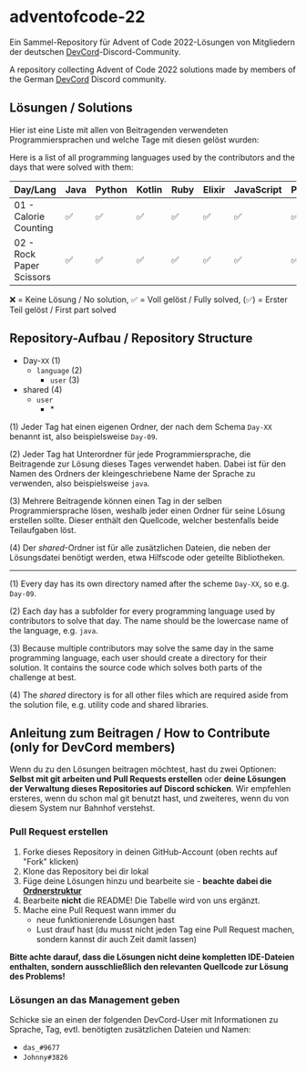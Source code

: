 # adventofcode-22

Ein Sammel-Repository für Advent of Code 2022-Lösungen von Mitgliedern der deutschen [DevCord](https://discord.gg/tNMq2K4)-Discord-Community.

A repository collecting Advent of Code 2022 solutions made by members of the German [DevCord](https://discord.gg/tNMq2K4) Discord community.

## Lösungen / Solutions

Hier ist eine Liste mit allen von Beitragenden verwendeten Programmiersprachen und welche Tage mit diesen gelöst wurden:

Here is a list of all programming languages used by the contributors and the days that were solved with them:

| Day/Lang                              | Java | Python | Kotlin | Ruby | Elixir | JavaScript    | Perl    | C    | Clojure    | Haskell    | Nim    | C#    | Scala    | C++    | Go    | Groovy   | Rust   |
| ------ | ------ | ------ | ------ | ------ | ------ | ------ | ------ | ------ | ------ | ------ | ------ | ------ | ------ | ------ | ------ | ------ | ------ |
| 01 - Calorie Counting                 | ✅     | ✅     | ✅    | ✅      | ✅      | ✅      | ✅      | ✅      | ✅      | ✅      | ✅      | ✅      | ✅      | ✅      | ✅      | ✅      | ✅      |
| 02 - Rock Paper Scissors                 | ✅     | ✅     | ✅    | ✅      | ✅      | ✅      | ✅      | ❌      | ❌      | ✅      | ✅      | ❌      | ❌      | ✅      | ✅      | ✅      | ❌      |

❌   = Keine Lösung / No solution,
✅   = Voll gelöst / Fully solved,
(✅) = Erster Teil gelöst / First part solved

## Repository-Aufbau / Repository Structure
- Day-`XX`       (1) 
  - `language`        (2)
    - `user`    (3)
- shared        (4)
  - `user`
    - \*    

(1) Jeder Tag hat einen eigenen Ordner, der nach dem Schema `Day-XX` benannt ist, also beispielsweise `Day-09`.

(2) Jeder Tag hat Unterordner für jede Programmiersprache, die Beitragende zur Lösung dieses Tages verwendet haben. Dabei ist für den Namen des Ordners der kleingeschriebene Name der Sprache zu verwenden, also beispielsweise `java`.

(3) Mehrere Beitragende können einen Tag in der selben Programmiersprache lösen, weshalb jeder einen Ordner für seine Lösung erstellen sollte. Dieser enthält den Quellcode, welcher bestenfalls beide Teilaufgaben löst.

(4) Der *shared*-Ordner ist für alle zusätzlichen Dateien, die neben der Lösungsdatei benötigt werden, etwa Hilfscode oder geteilte Bibliotheken.

---

(1) Every day has its own directory named after the scheme `Day-XX`, so e.g. `Day-09`.

(2) Each day has a subfolder for every programming language used by contributors to solve that day. The name should be the lowercase name of the language, e.g. `java`. 

(3) Because multiple contributors may solve the same day in the same programming language, each user should create a directory for their solution. It contains the source code which solves both parts of the challenge at best.

(4) The *shared* directory is for all other files which are required aside from the solution file, e.g. utility code and shared libraries.

## Anleitung zum Beitragen / How to Contribute (only for DevCord members)
Wenn du zu den Lösungen beitragen möchtest, hast du zwei Optionen: **Selbst mit git arbeiten und Pull Requests erstellen** oder **deine Lösungen der Verwaltung dieses Repositories auf Discord schicken**. Wir empfehlen ersteres, wenn du schon mal git benutzt hast, und zweiteres, wenn du von diesem System nur Bahnhof verstehst.

### Pull Request erstellen

1. Forke dieses Repository in deinen GitHub-Account (oben rechts auf "Fork" klicken)
2. Klone das Repository bei dir lokal
3. Füge deine Lösungen hinzu und bearbeite sie - **beachte dabei die [Ordnerstruktur](#repository-aufbau--repository-structure)**
4. Bearbeite **nicht** die README! Die Tabelle wird von uns ergänzt.
5. Mache eine Pull Request wann immer du
   - neue funktionierende Lösungen hast
   - Lust drauf hast (du musst nicht jeden Tag eine Pull Request machen, sondern kannst dir auch Zeit damit lassen)

**Bitte achte darauf, dass die Lösungen nicht deine kompletten IDE-Dateien enthalten, sondern ausschließlich den relevanten Quellcode zur Lösung des Problems!**

### Lösungen an das Management geben
Schicke sie an einen der folgenden DevCord-User mit Informationen zu Sprache, Tag, evtl. benötigten zusätzlichen Dateien und Namen:
   - `das_#9677`
   - `Johnny#3826`
   
